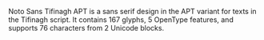 Noto Sans Tifinagh APT is a sans serif design in the APT variant for texts in the Tifinagh script. It contains 167 glyphs, 5 OpenType features, and supports 76 characters from 2 Unicode blocks.